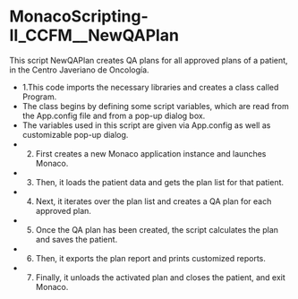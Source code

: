 # MonacoScripting-II_CCFM__NewQAPlan
This script NewQAPlan creates QA plans for all approved plans of a patient, in the Centro Javeriano de Oncología. 
 * 1.This code imports the necessary libraries and creates a class called Program. 
 * The class begins by defining some script variables, which are read from the App.config file and from a pop-up dialog box.
 * The variables used in this script are given via App.config as well as customizable pop-up dialog.
 * 2. First creates a new Monaco application instance and launches Monaco.
 * 3. Then, it loads the patient data and gets the plan list for that patient. 
 * 4. Next, it iterates over the plan list and creates a QA plan for each approved plan. 
 * 5. Once the QA plan has been created, the script calculates the plan and saves the patient. 
 * 6. Then, it exports the plan report and prints customized reports.
 * 7. Finally, it unloads the activated plan and closes the patient, and exit Monaco.
